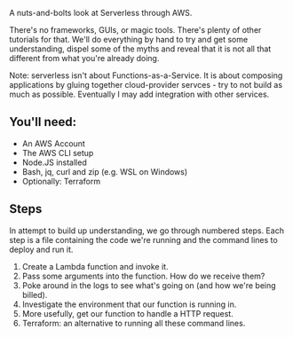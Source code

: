 A nuts-and-bolts look at Serverless through AWS. 

There's no frameworks, GUIs, or magic tools. There's plenty of other tutorials for that. We'll do everything by hand to try and get some understanding, dispel some of the myths and reveal that it is not all that different from what you're already doing.

Note: serverless isn't about Functions-as-a-Service. It is about composing applications by gluing together cloud-provider servces - try to not build as much as possible. Eventually I may add integration with other services. 

## You'll need:
- An AWS Account
- The AWS CLI setup
- Node.JS installed 
- Bash, jq, curl and zip (e.g. WSL on Windows)  
- Optionally: Terraform

## Steps
In attempt to build up understanding, we go through numbered steps.  Each step is a file containing the code we're running and the command lines to deploy and run it. 

1. Create a Lambda function and invoke it. 
2. Pass some arguments into the function. How do we receive them?
3. Poke around in the logs to see what's going on (and how we're being billed).
4. Investigate the environment that our function is running in. 
5. More usefully, get our function to handle a HTTP request. 
6. Terraform: an alternative to running all these command lines. 